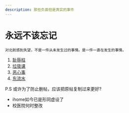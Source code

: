 ```yaml
---
description: 那些负面但是真实的事件
---
```


# 永远不该忘记

    对北航感到失望，不是一件从未发生过的事情。是一件一直在发生的事情。

1. [耻辱柱](chi-ru-zhu.md)
2. [垃圾课](la-ji-ke.md)
3. [恶心事](e-xin-shi.md)
4. [东流水](dong-liu-shui.md)

P.S 或许为了防止删帖，应该把原帖复制过来更好?

* ihome如今已是形同虚设了
* 校医院何时整改

